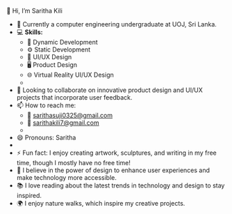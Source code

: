 👋 Hi, I’m Saritha Kili  

- 🌱 Currently a computer engineering undergraduate at UOJ, Sri Lanka.  
- 💻 **Skills:**  
  - 🔧 Dynamic Development  
  - ⚙️ Static Development  
  - 🎨 UI/UX Design  
  - 🖥️ Product Design  
  - 🌐 Virtual Reality UI/UX Design
  - 
- 💞️ Looking to collaborate on innovative product design and UI/UX projects that incorporate user feedback.  
- 📫 How to reach me:  
  - 📧 sarithasuji0325@gmail.com  
  - 📧 sarithakili7@gmail.com
  - 
- 😄 Pronouns: Saritha
- 
- ⚡ Fun fact: I enjoy creating artwork, sculptures, and writing in my free time, though I mostly have no free time!  
- 🎨 I believe in the power of design to enhance user experiences and make technology more accessible.  
- 📚 I love reading about the latest trends in technology and design to stay inspired.  
- 🌍 I enjoy nature walks, which inspire my creative projects.
